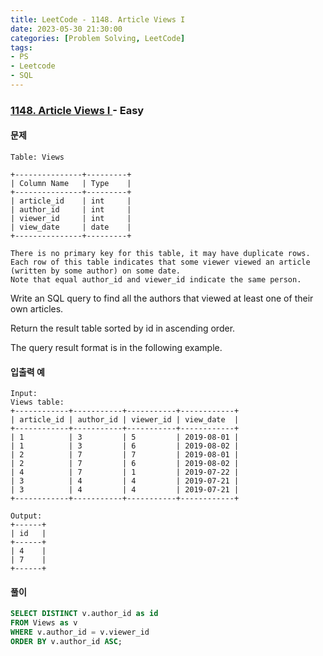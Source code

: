 ```yaml
---
title: LeetCode - 1148. Article Views I
date: 2023-05-30 21:30:00
categories: [Problem Solving, LeetCode]
tags:
- PS
- Leetcode
- SQL
---
```


### [ 1148. Article Views I ](https://leetcode.com/problems/article-views-i) - Easy

#### 문제

```
Table: Views

+---------------+---------+
| Column Name   | Type    |
+---------------+---------+
| article_id    | int     |
| author_id     | int     |
| viewer_id     | int     |
| view_date     | date    |
+---------------+---------+

There is no primary key for this table, it may have duplicate rows.
Each row of this table indicates that some viewer viewed an article (written by some author) on some date. 
Note that equal author_id and viewer_id indicate the same person.
```

Write an SQL query to find all the authors that viewed at least one of their own articles.

Return the result table sorted by id in ascending order.

The query result format is in the following example.

#### 입출력 예
```
Input: 
Views table:
+------------+-----------+-----------+------------+
| article_id | author_id | viewer_id | view_date  |
+------------+-----------+-----------+------------+
| 1          | 3         | 5         | 2019-08-01 |
| 1          | 3         | 6         | 2019-08-02 |
| 2          | 7         | 7         | 2019-08-01 |
| 2          | 7         | 6         | 2019-08-02 |
| 4          | 7         | 1         | 2019-07-22 |
| 3          | 4         | 4         | 2019-07-21 |
| 3          | 4         | 4         | 2019-07-21 |
+------------+-----------+-----------+------------+

Output: 
+------+
| id   |
+------+
| 4    |
| 7    |
+------+
```

#### 풀이
```sql
SELECT DISTINCT v.author_id as id
FROM Views as v
WHERE v.author_id = v.viewer_id
ORDER BY v.author_id ASC;
```
